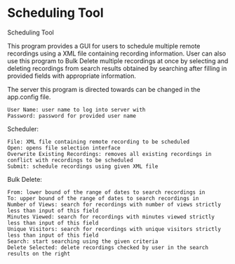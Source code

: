 Scheduling Tool
=====================

Scheduling Tool

This program provides a GUI for users to schedule multiple remote recordings using a XML file containing recording information. User can also use this program to Bulk Delete multiple recordings at once by selecting and deleting recordings from search results obtained by searching after filling in provided fields with appropriate information.

The server this program is directed towards can be changed in the app.config file.

	User Name: user name to log into server with
	Password: password for provided user name

Scheduler:

	File: XML file containing remote recording to be scheduled
	Open: opens file selection interface
	Overwrite Existing Recordings: removes all existing recordings in conflict with recordings to be scheduled
	Submit: schedule recordings using given XML file

Bulk Delete:

	From: lower bound of the range of dates to search recordings in
	To: upper bound of the range of dates to search recordings in
	Number of Views: search for recordings with number of views strictly less than input of this field
	Minutes Viewed: search for recordings with minutes viewed strictly less than input of this field
	Unique Visitors: search for recordings with unique visitors strictly less than input of this field
	Search: start searching using the given criteria
	Delete Selected: delete recordings checked by user in the search results on the right
